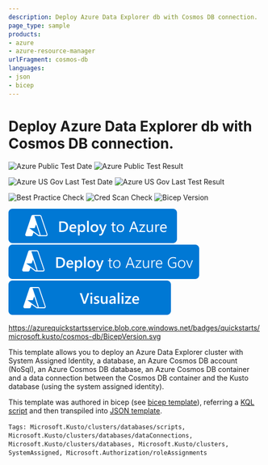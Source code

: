 ```yaml
---
description: Deploy Azure Data Explorer db with Cosmos DB connection.
page_type: sample
products:
- azure
- azure-resource-manager
urlFragment: cosmos-db
languages:
- json
- bicep
---
```

# Deploy Azure Data Explorer db with Cosmos DB connection.

![Azure Public Test Date](https://azurequickstartsservice.blob.core.windows.net/badges/quickstarts/microsoft.kusto/kusto-cosmos-db/PublicLastTestDate.svg)
![Azure Public Test Result](https://azurequickstartsservice.blob.core.windows.net/badges/quickstarts/microsoft.kusto/kusto-cosmos-db/PublicDeployment.svg)

![Azure US Gov Last Test Date](https://azurequickstartsservice.blob.core.windows.net/badges/quickstarts/microsoft.kusto/cosmos-db/FairfaxLastTestDate.svg)
![Azure US Gov Last Test Result](https://azurequickstartsservice.blob.core.windows.net/badges/quickstarts/microsoft.kusto/cosmos-db/FairfaxDeployment.svg)

![Best Practice Check](https://azurequickstartsservice.blob.core.windows.net/badges/quickstarts/microsoft.kusto/cosmos-db/BestPracticeResult.svg)
![Cred Scan Check](https://azurequickstartsservice.blob.core.windows.net/badges/quickstarts/microsoft.kusto/cosmos-db/CredScanResult.svg)
![Bicep Version](https://azurequickstartsservice.blob.core.windows.net/badges/quickstarts/microsoft.kusto/cosmos-db/BicepVersion.svg)

[![Deploy To Azure](https://raw.githubusercontent.com/Azure/azure-quickstart-templates/master/1-CONTRIBUTION-GUIDE/images/deploytoazure.svg?sanitize=true)](https://portal.azure.com/#create/Microsoft.Template/uri/https%3A%2F%2Fraw.githubusercontent.com%2FAzure%2Fazure-quickstart-templates%2Fmaster%2Fquickstarts%2Fmicrosoft.kusto%2Fcosmos-db%2Fazuredeploy.json)
[![Deploy To Azure US Gov](https://raw.githubusercontent.com/Azure/azure-quickstart-templates/master/1-CONTRIBUTION-GUIDE/images/deploytoazuregov.svg?sanitize=true)](https://portal.azure.us/#create/Microsoft.Template/uri/https%3A%2F%2Fraw.githubusercontent.com%2FAzure%2Fazure-quickstart-templates%2Fmaster%2Fquickstarts%2Fmicrosoft.kusto%2Fcosmos-db%2Fazuredeploy.json)
[![Visualize](https://raw.githubusercontent.com/Azure/azure-quickstart-templates/master/1-CONTRIBUTION-GUIDE/images/visualizebutton.svg?sanitize=true)](http://armviz.io/#/?load=https%3A%2F%2Fraw.githubusercontent.com%2FAzure%2Fazure-quickstart-templates%2Fmaster%2Fquickstarts%2Fmicrosoft.kusto%2Fcosmos-db%2Fazuredeploy.json)

https://azurequickstartsservice.blob.core.windows.net/badges/quickstarts/microsoft.kusto/cosmos-db/BicepVersion.svg

This template allows you to deploy an Azure Data Explorer cluster with System Assigned Identity, a database, an Azure Cosmos DB account (NoSql), an Azure Cosmos DB database, an Azure Cosmos DB container and a data connection between the Cosmos DB container and the Kusto database (using the system assigned identity).

This template was authored in bicep (see [bicep template](main.bicep)), referring a [KQL script](script.kql) and then transpiled into [JSON template](azuredeploy.json).

`Tags: Microsoft.Kusto/clusters/databases/scripts, Microsoft.Kusto/clusters/databases/dataConnections, Microsoft.Kusto/clusters/databases, Microsoft.Kusto/clusters, SystemAssigned, Microsoft.Authorization/roleAssignments`
